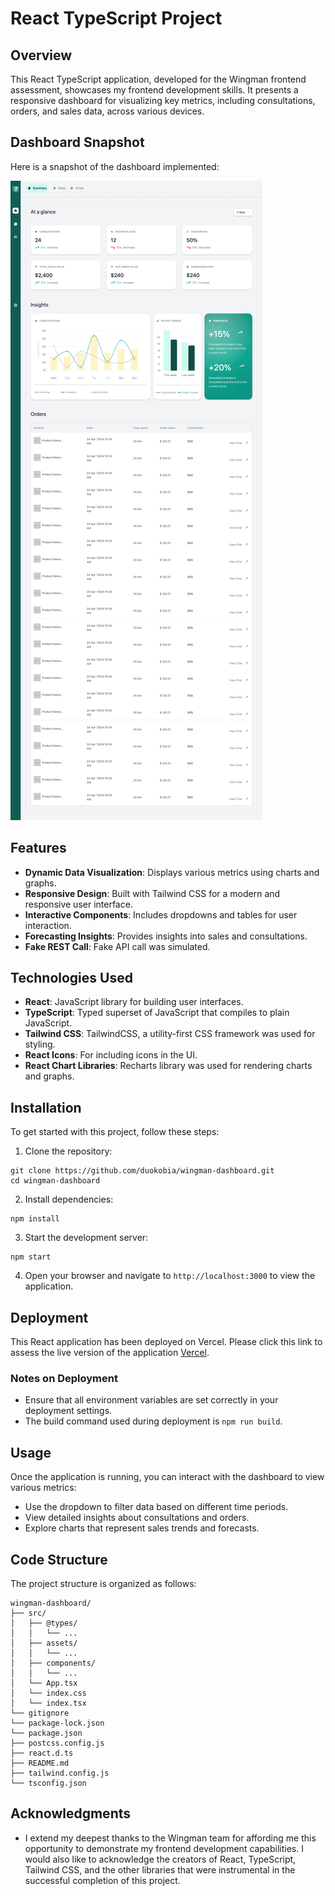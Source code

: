 # React TypeScript Project

## Overview

This React TypeScript application, developed for the Wingman frontend assessment, showcases my frontend development skills. It presents a responsive dashboard for visualizing key metrics, including consultations, orders, and sales data, across various devices.

## Dashboard Snapshot

Here is a snapshot of the dashboard implemented:

![Dashboard Snapshot](./src/assets/wingman-dashboard-snapshot.png)  


## Features

- **Dynamic Data Visualization**: Displays various metrics using charts and graphs.
- **Responsive Design**: Built with Tailwind CSS for a modern and responsive user interface.
- **Interactive Components**: Includes dropdowns and tables for user interaction.
- **Forecasting Insights**: Provides insights into sales and consultations.
- **Fake REST Call**: Fake API call was simulated.

## Technologies Used

- **React**: JavaScript library for building user interfaces.
- **TypeScript**: Typed superset of JavaScript that compiles to plain JavaScript.
- **Tailwind CSS**: TailwindCSS, a utility-first CSS framework was used for styling.
- **React Icons**: For including icons in the UI.
- **React Chart Libraries**: Recharts library was used for rendering charts and graphs.

## Installation

To get started with this project, follow these steps:

1. Clone the repository:
  ```
  git clone https://github.com/duokobia/wingman-dashboard.git
  cd wingman-dashboard
  ```

2. Install dependencies:
 ```
 npm install
 ```


3. Start the development server:
```
npm start
```


4. Open your browser and navigate to `http://localhost:3000` to view the application.

## Deployment

This React application has been deployed on Vercel. Please click this link to assess the live version of the application [Vercel](https://wingman-dashboard-chi.vercel.app/). 

### Notes on Deployment
- Ensure that all environment variables are set correctly in your deployment settings.
- The build command used during deployment is `npm run build`.

## Usage

Once the application is running, you can interact with the dashboard to view various metrics:

- Use the dropdown to filter data based on different time periods.
- View detailed insights about consultations and orders.
- Explore charts that represent sales trends and forecasts.

## Code Structure

The project structure is organized as follows:


```
wingman-dashboard/
├── src/
│   ├── @types/
│   │   └── ...
│   ├── assets/
│   │   └── ...
│   ├── components/
│   │   └── ...
│   └── App.tsx
│   └── index.css
│   └── index.tsx
└── gitignore
└── package-lock.json
└── package.json
├── postcss.config.js
├── react.d.ts
├── README.md
├── tailwind.config.js
└── tsconfig.json
```


## Acknowledgments

- I extend my deepest thanks to the Wingman team for affording me this opportunity to demonstrate my frontend development capabilities. I would also like to acknowledge the creators of React, TypeScript, Tailwind CSS, and the other libraries that were instrumental in the successful completion of this project.
